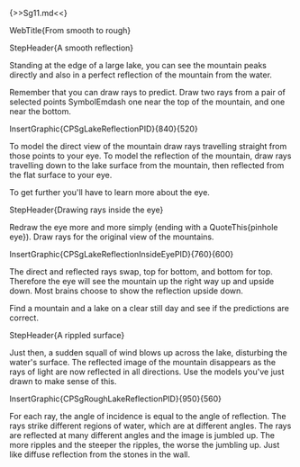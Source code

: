{>>Sg11.md<<}

WebTitle{From smooth to rough}

StepHeader{A smooth reflection}

Standing at the edge of a large lake, you can see the mountain peaks directly and also in a perfect reflection of the mountain from the water.

Remember that you can draw rays to predict. Draw two rays from a pair of selected points SymbolEmdash one near the top of the mountain, and one near the bottom.

InsertGraphic{CPSgLakeReflectionPID}{840}{520}

To model the direct view of the mountain draw rays travelling straight from those points to your eye.
To model the reflection of the mountain, draw rays travelling down to the lake surface from the mountain, then reflected from the flat surface to your eye.

To get further you'll have to learn more about the eye.

StepHeader{Drawing rays inside the eye}

Redraw the eye more and more simply (ending with a QuoteThis{pinhole eye}).
Draw rays for the original view of the mountains.

InsertGraphic{CPSgLakeReflectionInsideEyePID}{760}{600}

The direct and reflected rays swap, top for bottom, and bottom for top. Therefore the eye will see the mountain up the right way up and upside down. Most brains choose to show the reflection upside down.

Find a mountain and a lake on a clear still day and see if the predictions are correct.

StepHeader{A rippled surface}

Just then, a sudden squall of wind blows up across the lake, disturbing the water's surface. The reflected image of the mountain disappears as the rays of light are now reflected in all directions. Use the models you've just drawn to make sense of this.

InsertGraphic{CPSgRoughLakeReflectionPID}{950}{560}

For each ray, the angle of incidence is equal to the angle of reflection. The rays strike different regions of water, which are at different angles. The rays are reflected at many different angles and the image is jumbled up. The more ripples and the steeper the ripples, the worse the jumbling up. Just like diffuse reflection from the stones in the wall.
